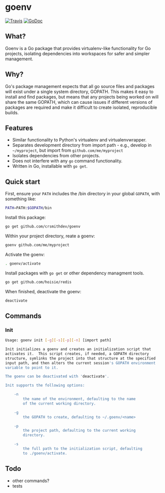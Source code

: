 # goenv

[![Travis](https://travis-ci.org/crsmithdev/goenv.svg?branch=master)](https://travis-ci.org/crsmithdev/goenv)
[![GoDoc](https://godoc.org/github.com/crsmithdev/goenv?status.svg)](https://godoc.org/github.com/crsmithdev/goenv)

## What?

Goenv is a Go package that provides virtualenv-like functionality for Go projects, isolating dependencies into workspaces for safer and simpler management.

## Why?

Go's package management expects that all go source files and packages will exist under a single system directory, GOPATH.  This makes it easy to install and find packages, but means that any  projects being worked on will share the same GOPATH, which can cause issues if different versions of packages are required and make it difficult to create isolated, reproducible builds.

## Features

- Similar functionality to Python's virtualenv and virtualenvwrapper.
- Separates development directory from import path - e.g., develop in `~/myproject`, but import from `github.com/me/myproject`
- Isolates dependencies from other projects.
- Does not interfere with any `go` command functionality.
- Written in Go, installable with `go get`.

## Quick start

First, ensure your `PATH` includes the /bin directory in your global `GOPATH`, with something like:

```bash
PATH=PATH:$GOPATH/bin
```

Install this package:

```bash
go get github.com/crsmithdev/goenv
```

Within your project directory, reate a goenv:

```bash
goenv github.com/me/myproject
```

Activate the goenv:

```bash
. goenv/activate
```

Install packages with `go get` or other dependency managment tools.

```bash
go get github.com/hoisie/redis
```

When finished, deactivate the goenv:

```bash
deactivate
```

## Commands

### Init

```bash
Usage: goenv init [-g][-s][-p][-n] [import path]

Init initializes a goenv and creates an initialization script that
activates it.  This script creates, if needed, a GOPATH directory
structure, symlinks the project into that structure at the specified
input path, and then alters the current session's GOPATH environment
variable to point to it.

The goenv can be deactivated with 'deactivate'.

Init supports the following options:

    -n
        the name of the environment, defaulting to the name
        of the current working directory.

    -g
        the GOPATH to create, defaulting to ~/.goenv/<name>

    -p
        the project path, defaulting to the current working
        directory.

    -s
        the full path to the initialization script, defaulting
        to ./goenv/activate.
```



## Todo

- other commands?
- tests
